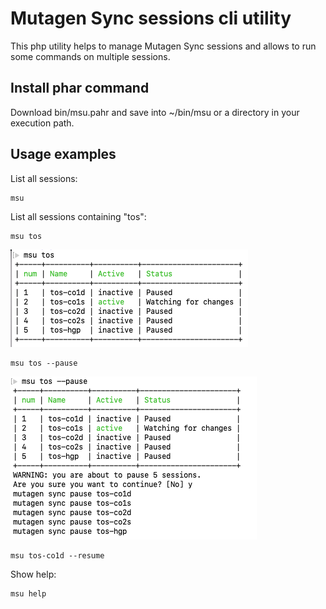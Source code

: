 # Mutagen Sync sessions cli utility

This php utility helps to manage Mutagen Sync sessions and allows to run some commands on multiple sessions.

## Install phar command

Download bin/msu.pahr and save into ~/bin/msu or a directory in your execution path.

## Usage examples

List all sessions:

```shell
msu  
```

List all sessions containing "tos":

```shell
msu tos
```
![](doc/msu-tos.png)


```shell
msu tos --pause
```

![](doc/msu-tos-pause.png)

```shell
msu tos-co1d --resume
```

Show help:

```shell
msu help
```

